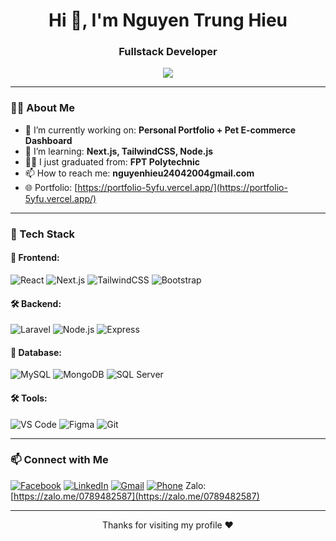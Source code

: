 <h1 align="center">Hi 👋, I'm Nguyen Trung Hieu</h1>
<h3 align="center">Fullstack Developer</h3>

<p align="center">
  <img src="https://readme-typing-svg.demolab.com/?lines=Fullstack%20Web%20Developer;
React.js%20%7C%20Next.js%20%7C%20TypeScript%20%7C%20Node.js
;I%20love%20code%20&center=true&width=500&height=45">
</p>

---

### 🧑‍💻 About Me

- 🔭 I’m currently working on: **Personal Portfolio + Pet E-commerce Dashboard**
- 🌱 I’m learning: **Next.js, TailwindCSS, Node.js**
- 👨‍🎓 I just graduated from: **FPT Polytechnic**
- 📫 How to reach me: **nguyenhieu24042004gmail.com**
- 🌐 Portfolio: [https://portfolio-5yfu.vercel.app/](https://portfolio-5yfu.vercel.app/)

---

### 🚀 Tech Stack

#### 🧩 Frontend:

![React](https://img.shields.io/badge/React-20232A?style=flat&logo=react)
![Next.js](https://img.shields.io/badge/Next.js-black?style=flat&logo=next.js)
![TailwindCSS](https://img.shields.io/badge/TailwindCSS-06B6D4?style=flat&logo=tailwindcss)
![Bootstrap](https://img.shields.io/badge/Bootstrap-563D7C?style=flat&logo=bootstrap)

#### 🛠 Backend:

![Laravel](https://img.shields.io/badge/Laravel-E74430?style=flat&logo=laravel)
![Node.js](https://img.shields.io/badge/Node.js-339933?style=flat&logo=node.js)
![Express](https://img.shields.io/badge/Express.js-000000?style=flat&logo=express)

#### 💾 Database:

![MySQL](https://img.shields.io/badge/MySQL-4479A1?style=flat&logo=mysql)
![MongoDB](https://img.shields.io/badge/MongoDB-4EA94B?style=flat&logo=mongodb)
![SQL Server](https://img.shields.io/badge/SQL_Server-CC2927?style=flat&logo=microsoft-sql-server)

#### 🛠 Tools:

![VS Code](https://img.shields.io/badge/VS_Code-007ACC?style=flat&logo=visual-studio-code)
![Figma](https://img.shields.io/badge/Figma-F24E1E?style=flat&logo=figma)
![Git](https://img.shields.io/badge/Git-F05032?style=flat&logo=git)

---

### 📫 Connect with Me

[![Facebook](https://img.shields.io/badge/Facebook-1877F2?style=flat&logo=facebook&logoColor=white)](https://www.facebook.com/nguyen.hieu.972546/?locale=vi_VN)
[![LinkedIn](https://img.shields.io/badge/LinkedIn-0A66C2?style=flat&logo=linkedin&logoColor=white)](https://www.linkedin.com/in/hi%E1%BA%BFu-nguy%E1%BB%85n-739a6b35a/)
[![Gmail](https://img.shields.io/badge/Gmail-D14836?style=flat&logo=gmail&logoColor=white)](mailto:nguyenhieu24042004@gmail.com)
[![Phone](https://img.shields.io/badge/Phone-0987654321-blue?style=flat&logo=phone&logoColor=white)](tel:0789482587)
 Zalo: [https://zalo.me/0789482587](https://zalo.me/0789482587)

---

<p align="center">Thanks for visiting my profile ❤️</p>
